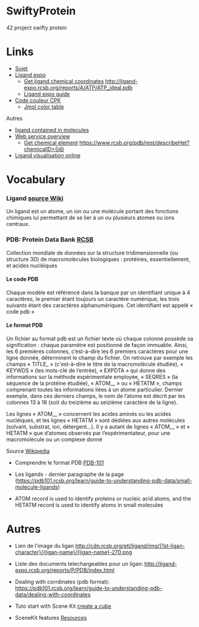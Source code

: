 # SwiftyProtein
42 project swifty protein

# Links

- [Sujet](https://cdn.intra.42.fr/pdf/pdf/9373/fr.subject.pdf)
- [Ligand expo](http://ligand-expo.rcsb.org/)
  - [Get ligand chemical coordinates](http://ligand-expo.rcsb.org/reports/A/ATP/ATP_ideal.pdb) http://ligand-expo.rcsb.org/reports/A/ATP/ATP_ideal.pdb
  - [Ligand expo guide](http://ligand-expo.rcsb.org/ld-download.html)
- [Code couleur CPK](https://fr.wikipedia.org/wiki/Code_de_couleurs_CPK)
  - [Jmol color table](http://jmol.sourceforge.net/jscolors/)
  
Autres
- [ligand contained in molecules](http://ligand-expo.rcsb.org/dictionaries/cc-to-pdb.tdd)
- [Web service overview](https://www.rcsb.org/pages/webservices)
  - [Get chemical element](https://www.rcsb.org/pdb/rest/describeHet?chemicalID=13R) https://www.rcsb.org/pdb/rest/describeHet?chemicalID={id}
- [Ligand visualisation online](http://www.rcsb.org/ligand/ATP)
  
# Vocabulary

### Ligand [source Wiki](https://fr.wikipedia.org/wiki/Ligand_(chimie))

Un ligand est un atome, un ion ou une molécule portant des fonctions chimiques lui permettant de se lier à un ou plusieurs atomes ou ions centraux.
 
### PDB: Protein Data Bank [RCSB](http://www.rcsb.org/)

Collection mondiale de données sur la structure tridimensionnelle (ou structure 3D) de macromolécules biologiques : protéines, essentiellement, et acides nucléiques

#### Le code PDB

Chaque modèle est référencé dans la banque par un identifiant unique à 4 caractères, le premier étant toujours un caractère numérique, les trois suivants étant des caractères alphanumériques. Cet identifiant est appelé « code pdb »

#### Le format PDB

Un fichier au format pdb est un fichier texte où chaque colonne possède sa signification : chaque paramètre est positionné de façon immuable. Ainsi, les 6 premières colonnes, c’est-à-dire les 6 premiers caractères pour une ligne donnée, déterminent le champ du fichier. On retrouve par exemple les champs « TITLE_ » (c'est-à-dire le titre de la macromolécule étudiée), « KEYWDS » (les mots-clé de l’entrée), « EXPDTA » qui donne des informations sur la méthode expérimentale employée, « SEQRES » (la séquence de la protéine étudiée), « ATOM__ » ou « HETATM », champs comprenant toutes les informations liées à un atome particulier. Dernier exemple, dans ces derniers champs, le nom de l’atome est décrit par les colonnes 13 à 16 (soit du treizième au seizième caractère de la ligne).

Les lignes « ATOM__ » concernent les acides aminés ou les acides nucléiques, et les lignes « HETATM » sont dédiées aux autres molécules (solvant, substrat, ion, détergent…). Il y a autant de lignes « ATOM__ » et « HETATM » que d’atomes observés par l’expérimentateur, pour une macromolécule ou un complexe donné

Source [Wikipedia](https://fr.wikipedia.org/wiki/Protein_Data_Bank#Le_format_PDB)

- Comprendre le format PDB [PDB-101](https://pdb101.rcsb.org/learn/guide-to-understanding-pdb-data/introduction)
- Les ligands - dernier paragraphe de la page (https://pdb101.rcsb.org/learn/guide-to-understanding-pdb-data/small-molecule-ligands)


- ATOM record is used to identify proteins or nucleic acid atoms, and the HETATM record is used to identify atoms in small molecules

# Autres

- Lien de l'image du ligan http://cdn.rcsb.org/etl/ligand/img/{1st-ligan-character}/{ligan-name}/{ligan-name}-270.png
- Liste des documents telechargeables pour un ligan: http://ligand-expo.rcsb.org/reports/P/PDB/index.html
- Dealing with corrdinates (pdb format): https://pdb101.rcsb.org/learn/guide-to-understanding-pdb-data/dealing-with-coordinates

- Tuto start with Scene Kit [create a cube](https://code.tutsplus.com/tutorials/an-introduction-to-scenekit-fundamentals--cms-23847)
- SceneKit features [Resources](https://www.invasivecode.com/weblog/scenekit-tutorial-part-1/)
